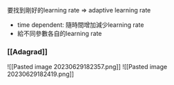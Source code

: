要找到剛好的learning rate => adaptive learning rate
+ time dependent: 隨時間增加減少learning rate
+ 給不同參數各自的learning rate
### [[Adagrad]]

![[Pasted image 20230629182357.png]]
![[Pasted image 20230629182419.png]]